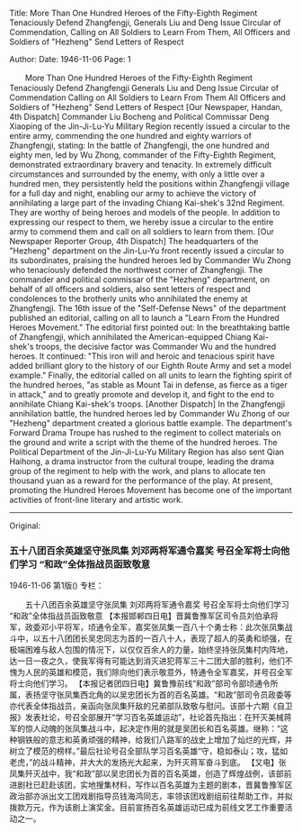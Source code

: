 Title: More Than One Hundred Heroes of the Fifty-Eighth Regiment Tenaciously Defend Zhangfengji, Generals Liu and Deng Issue Circular of Commendation, Calling on All Soldiers to Learn From Them, All Officers and Soldiers of "Hezheng" Send Letters of Respect

Author:
Date: 1946-11-06
Page: 1

　　More Than One Hundred Heroes of the Fifty-Eighth Regiment Tenaciously Defend Zhangfengji
    Generals Liu and Deng Issue Circular of Commendation
    Calling on All Soldiers to Learn From Them
    All Officers and Soldiers of "Hezheng" Send Letters of Respect
    [Our Newspaper, Handan, 4th Dispatch] Commander Liu Bocheng and Political Commissar Deng Xiaoping of the Jin-Ji-Lu-Yu Military Region recently issued a circular to the entire army, commending the one hundred and eighty warriors of Zhangfengji, stating: In the battle of Zhangfengji, the one hundred and eighty men, led by Wu Zhong, commander of the Fifty-Eighth Regiment, demonstrated extraordinary bravery and tenacity. In extremely difficult circumstances and surrounded by the enemy, with only a little over a hundred men, they persistently held the positions within Zhangfengji village for a full day and night, enabling our army to achieve the victory of annihilating a large part of the invading Chiang Kai-shek's 32nd Regiment. They are worthy of being heroes and models of the people. In addition to expressing our respect to them, we hereby issue a circular to the entire army to commend them and call on all soldiers to learn from them.
    [Our Newspaper Reporter Group, 4th Dispatch] The headquarters of the "Hezheng" department on the Jin-Lu-Yu front recently issued a circular to its subordinates, praising the hundred heroes led by Commander Wu Zhong who tenaciously defended the northwest corner of Zhangfengji. The commander and political commissar of the "Hezheng" department, on behalf of all officers and soldiers, also sent letters of respect and condolences to the brotherly units who annihilated the enemy at Zhangfengji. The 16th issue of the "Self-Defense News" of the department published an editorial, calling on all to launch a "Learn From the Hundred Heroes Movement." The editorial first pointed out: In the breathtaking battle of Zhangfengji, which annihilated the American-equipped Chiang Kai-shek's troops, the decisive factor was Commander Wu and the hundred heroes. It continued: "This iron will and heroic and tenacious spirit have added brilliant glory to the history of our Eighth Route Army and set a model example." Finally, the editorial called on all units to learn the fighting spirit of the hundred heroes, "as stable as Mount Tai in defense, as fierce as a tiger in attack," and to greatly promote and develop it, and fight to the end to annihilate Chiang Kai-shek's troops.
    [Another Dispatch] In the Zhangfengji annihilation battle, the hundred heroes led by Commander Wu Zhong of our "Hezheng" department created a glorious battle example. The department's Forward Drama Troupe has rushed to the regiment to collect materials on the ground and write a script with the theme of the hundred heroes. The Political Department of the Jin-Ji-Lu-Yu Military Region has also sent Qian Haihong, a drama instructor from the cultural troupe, leading the drama group of the regiment to help with the work, and plans to allocate ten thousand yuan as a reward for the performance of the play. At present, promoting the Hundred Heroes Movement has become one of the important activities of front-line literary and artistic work.



<hr /> 

Original: 


### 五十八团百余英雄坚守张凤集  刘邓两将军通令嘉奖  号召全军将士向他们学习  “和政”全体指战员函致敬意

1946-11-06
第1版()
专栏：

　　五十八团百余英雄坚守张凤集
    刘邓两将军通令嘉奖
    号召全军将士向他们学习
    “和政”全体指战员函致敬意
    【本报邯郸四日电】晋冀鲁豫军区司令员刘伯承将军，政委邓小平将军，顷通令全军，嘉奖张凤集一百八十个勇士称：此次张凤集战斗中，以五十八团团长吴忠同志为首的一百八十人，表现了超人的英勇和顽强，在极端困难与敌人包围的情况下，以仅仅百余人的力量，始终坚持张凤集村内阵地，达一日一夜之久，使我军得有可能达到消灭进犯蒋军三十二团大部的胜利，他们不愧为人民的英雄和模范，我们除向他们表示敬意外，特通令全军嘉奖，并号召全军将士向他们学习。
    【本报记者团四日电】冀鲁豫前线“和政”部司令部顷通令所属，表扬坚守张凤集西北角的以吴忠团长为首的百名英雄。“和政”部司令员政委等亦代表全体指战员，亲函向张凤集歼敌的兄弟部队致敬与慰问。该部十六期《自卫报》发表社论，号召全部展开“学习百名英雄运动”，社论首先指出：在歼灭美械蒋军的惊人动魄的张凤集战斗中，起决定作用的就是吴团长和百名英雄。继称：“这种钢铁般的意志和英勇顽强的精神，给我们八路军的战史上增加了灿烂的光辉，并树立了模范的榜样。”最后社论号召全部队学习百名英雄“守，稳如泰山；攻，猛如老虎，”的战斗精神，并大大的发扬光大起来，为歼灭蒋军奋斗到底。
    【又电】张凤集歼灭战中，我“和政”部以吴忠团长为首的百名英雄，创造了辉煌战例，该部前进剧社已赶赴该团，实地搜集材料，写作以百名英雄为主题的剧本，晋冀鲁豫军区政治部亦派出文工团戏剧指导员钱海鸿同志，率领该团戏剧组前往帮助工作，并拟拨款万元，作为该剧上演奖金。目前宣扬百名英雄运动已成为前线文艺工作重要活动之一。
